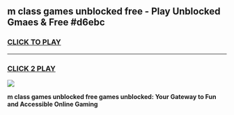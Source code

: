 
## m class games unblocked free - Play Unblocked Gmaes & Free #d6ebc
<h3>
<a href="https://premium.freeplayer.one?title=m_class_games_unblocked_free&ref=01M">CLICK TO PLAY</a></h3>
<hr>

<h3>
<a href="https://premium.freeplayer.one?title=m_class_games_unblocked_free&ref=01M">CLICK 2 PLAY</a>
  
</h3>

<a href="https://premium.freeplayer.one?title=m_class_games_unblocked_free&ref=01M"><img src="https://clearcache.store/games.png"></a>


**m class games unblocked free games unblocked: Your Gateway to Fun and Accessible Online Gaming**
